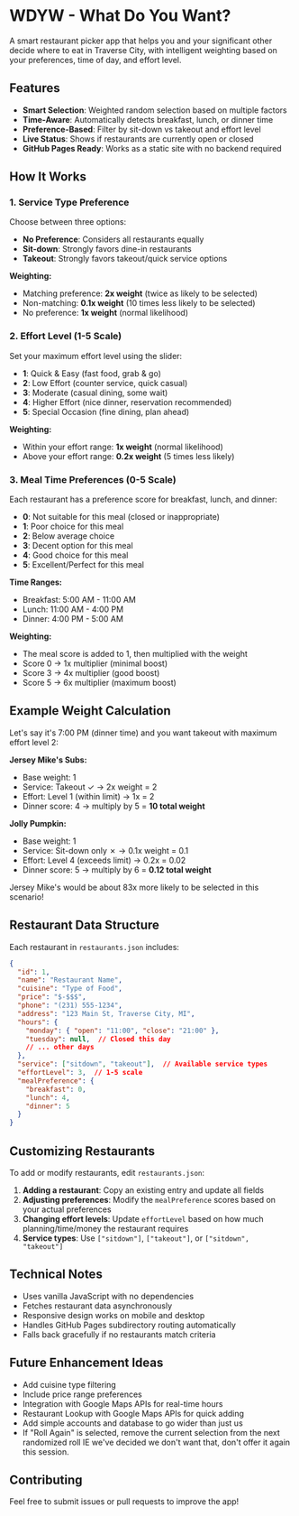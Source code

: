 # WDYW - What Do You Want?

A smart restaurant picker app that helps you and your significant other decide where to eat in Traverse City, with intelligent weighting based on your preferences, time of day, and effort level.

## Features

- **Smart Selection**: Weighted random selection based on multiple factors
- **Time-Aware**: Automatically detects breakfast, lunch, or dinner time
- **Preference-Based**: Filter by sit-down vs takeout and effort level
- **Live Status**: Shows if restaurants are currently open or closed
- **GitHub Pages Ready**: Works as a static site with no backend required

## How It Works

### 1. Service Type Preference

Choose between three options:
- **No Preference**: Considers all restaurants equally
- **Sit-down**: Strongly favors dine-in restaurants
- **Takeout**: Strongly favors takeout/quick service options

**Weighting:**
- Matching preference: **2x weight** (twice as likely to be selected)
- Non-matching: **0.1x weight** (10 times less likely to be selected)
- No preference: **1x weight** (normal likelihood)

### 2. Effort Level (1-5 Scale)

Set your maximum effort level using the slider:
- **1**: Quick & Easy (fast food, grab & go)
- **2**: Low Effort (counter service, quick casual)
- **3**: Moderate (casual dining, some wait)
- **4**: Higher Effort (nice dinner, reservation recommended)
- **5**: Special Occasion (fine dining, plan ahead)

**Weighting:**
- Within your effort range: **1x weight** (normal likelihood)
- Above your effort range: **0.2x weight** (5 times less likely)

### 3. Meal Time Preferences (0-5 Scale)

Each restaurant has a preference score for breakfast, lunch, and dinner:
- **0**: Not suitable for this meal (closed or inappropriate)
- **1**: Poor choice for this meal
- **2**: Below average choice
- **3**: Decent option for this meal
- **4**: Good choice for this meal
- **5**: Excellent/Perfect for this meal

**Time Ranges:**
- Breakfast: 5:00 AM - 11:00 AM
- Lunch: 11:00 AM - 4:00 PM
- Dinner: 4:00 PM - 5:00 AM

**Weighting:**
- The meal score is added to 1, then multiplied with the weight
- Score 0 → 1x multiplier (minimal boost)
- Score 3 → 4x multiplier (good boost)
- Score 5 → 6x multiplier (maximum boost)

## Example Weight Calculation

Let's say it's 7:00 PM (dinner time) and you want takeout with maximum effort level 2:

**Jersey Mike's Subs:**
- Base weight: 1
- Service: Takeout ✓ → 2x weight = 2
- Effort: Level 1 (within limit) → 1x = 2
- Dinner score: 4 → multiply by 5 = **10 total weight**

**Jolly Pumpkin:**
- Base weight: 1
- Service: Sit-down only ✗ → 0.1x weight = 0.1
- Effort: Level 4 (exceeds limit) → 0.2x = 0.02
- Dinner score: 5 → multiply by 6 = **0.12 total weight**

Jersey Mike's would be about 83x more likely to be selected in this scenario!

## Restaurant Data Structure

Each restaurant in `restaurants.json` includes:

```json
{
  "id": 1,
  "name": "Restaurant Name",
  "cuisine": "Type of Food",
  "price": "$-$$$",
  "phone": "(231) 555-1234",
  "address": "123 Main St, Traverse City, MI",
  "hours": {
    "monday": { "open": "11:00", "close": "21:00" },
    "tuesday": null,  // Closed this day
    // ... other days
  },
  "service": ["sitdown", "takeout"],  // Available service types
  "effortLevel": 3,  // 1-5 scale
  "mealPreference": {
    "breakfast": 0,
    "lunch": 4,
    "dinner": 5
  }
}
```

## Customizing Restaurants

To add or modify restaurants, edit `restaurants.json`:

1. **Adding a restaurant**: Copy an existing entry and update all fields
2. **Adjusting preferences**: Modify the `mealPreference` scores based on your actual preferences
3. **Changing effort levels**: Update `effortLevel` based on how much planning/time/money the restaurant requires
4. **Service types**: Use `["sitdown"]`, `["takeout"]`, or `["sitdown", "takeout"]`

## Technical Notes

- Uses vanilla JavaScript with no dependencies
- Fetches restaurant data asynchronously
- Responsive design works on mobile and desktop
- Handles GitHub Pages subdirectory routing automatically
- Falls back gracefully if no restaurants match criteria

## Future Enhancement Ideas

- Add cuisine type filtering
- Include price range preferences
- Integration with Google Maps APIs for real-time hours
- Restaurant Lookup with Google Maps APIs for quick adding
- Add simple accounts and database to go wider than just us
- If "Roll Again" is selected, remove the current selection from the next randomized roll IE we've decided we don't want that, don't offer it again this session.

## Contributing

Feel free to submit issues or pull requests to improve the app!
